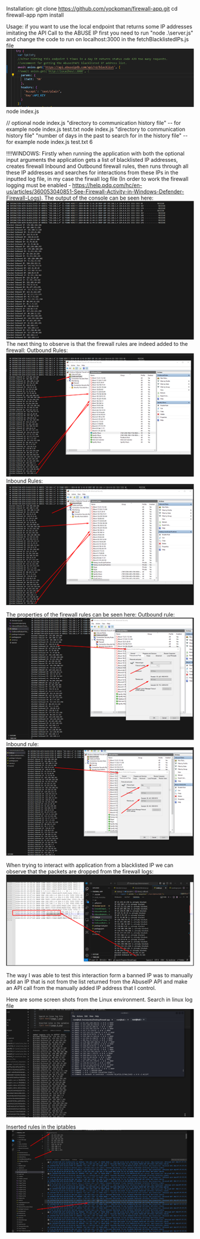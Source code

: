 Installation:
git clone https://github.com/yockoman/firewall-app.git
cd firewall-app
npm install

Usage:
if you want to use the local endpoint that returns some IP addresses imitating the API Call to the ABUSE IP first you need to run "node .\server.js" and change the code to run on localhost:3000 in the fetchBlacklistedIPs.js file
![alt text](image.png)
node index.js

// optional
node index.js "directory to communication history file" -- for example node index.js test.txt
node index.js "directory to communication history file" "number of days in the past to search for in the history file" -- for example node index.js test.txt 6

!!!!WINDOWS:
Firstly when running the application with both the optional input arguments the application gets a list of blacklisted IP addresses, 
creates firewall Inbound and Outbound firewall rules, then runs through all these IP addresses and searches for interactions from these IPs 
in the inputted log file, in my case the firwall log file (In order to work the firewall logging must be enabled - https://help.pdq.com/hc/en-us/articles/360053040851-See-Firewall-Activity-in-Windows-Defender-Firewall-Logs). The output of the console can be seen here:
![alt text](image-1.png)
The next thing to observe is that the firewall rules are indeed added to the firewall:
Outbound Rules:
![alt text](image-2.png)
Inbound Rules:
![alt text](image-3.png)

The properties of the firewall rules can be seen here:
Outbound rule:
![alt text](image-4.png)
Inbound rule:
![alt text](image-5.png)

When trying to interact with application from a blacklisted IP we can observe that the packets are dropped from the firewall logs:
![alt text](image-6.png)

The way I was able to test this interaction form a banned IP was to manually add an IP that is not from the list returned from the AbuseIP API and 
make an API call from the manually added IP address that I control.

Here are some screen shots from the Linux environment.
Search in linux log file 
![alt text](image-7.png)

Inserted rules in the iptables
![alt text](image-8.png)
